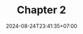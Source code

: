 ---
weight: 900
title: "Chapter 2"
description: ""
icon: "article"
date: "2024-08-24T23:41:35+07:00"
lastmod: "2024-08-24T23:41:35+07:00"
draft: false
toc: true
---